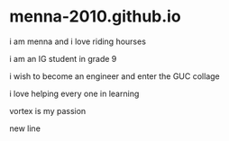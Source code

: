 # menna-2010.github.io
 i am menna and i love riding hourses
 
i am an IG student in grade 9

i wish to become an engineer and enter the GUC collage 

i love helping every one in learning 

vortex is my passion

new line 
